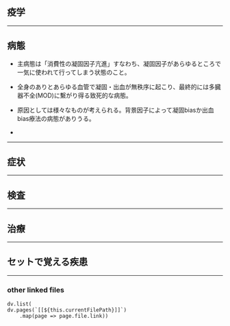## 疫学
---
## 病態
- 主病態は「消費性の凝固因子亢進」すなわち、凝固因子があらゆるところで一気に使われて行ってしまう状態のこと。
- 全身のありとあらゆる血管で凝固・出血が無秩序に起こり、最終的には多臓器不全(MOD)に繫がり得る致死的な病態。

- 原因としては様々なものが考えられる。背景因子によって凝固biasか出血bias療法の病態がありうる。
- 

---
## 症状
---
## 検査
---
## 治療
---
## セットで覚える疾患
---
### other linked files
```dataviewjs
dv.list(
dv.pages(`[[${this.currentFilePath}]]`)
	.map(page => page.file.link))
```